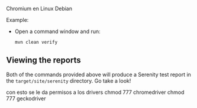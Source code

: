 Chromium en Linux Debian

Example:
- Open a command window and run:

	`mvn clean verify`
	

## Viewing the reports

Both of the commands provided above will produce a Serenity test report in the `target/site/serenity` directory. Go take a look!


con esto se le da permisos a los drivers
chmod 777 chromedriver
chmod 777 geckodriver